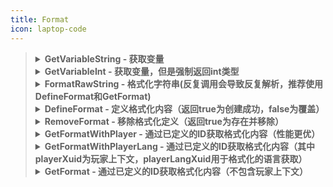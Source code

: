 ```yaml
---
title: Format
icon: laptop-code
---
```


> <details>
> <summary><b>GetVariableString  - 获取变量</b></summary>
>
>## Format::GetVariableString
>### 获取变量
>|  形参   | 类型  |
>|  ----  | ----  |
>| playerXuid | string |
>| name | string |
>| format | string |
>返回值类型：string;
> - JavaScript
>```js
>/** 获取变量 返回值类型：string */
>const Format_GetVariableString = ll.import("PFLP", "Format::GetVariableString");
>let result = Format_GetVariableString(playerXuid,name,format);
>```
> - C++
>```C++
>// 获取变量 返回值类型：string
>auto Format_GetVariableString = RemoteCall::importAs<std::string(std::string const& playerXuid,std::string const& name,std::string const& format)>("PFLP", "Format::GetVariableString");
>auto result = Format_GetVariableString(playerXuid,name,format);
>```
> - C#
>```C#
>// 获取变量 返回值类型：string
>var Format_GetVariableString = RemoteCallAPI.ImportAs<string,string,string,string>("PFLP", "Format::GetVariableString");
>var result = Format_GetVariableString(playerXuid,name,format);
>```
> - Visual Basic .NET
>```vb
>' 获取变量 返回值类型：string
>Dim Format_GetVariableString = RemoteCallAPI.ImportAs(Of String,String,String,String)("PFLP", "Format::GetVariableString")
>Dim result = Format_GetVariableString(playerXuid,name,format)
>```
> - F#
>```F#
>// 获取变量 返回值类型：string
>let Format_GetVariableString = RemoteCallAPI.ImportAs<string,string,string,string>("PFLP", "Format::GetVariableString")
>(playerXuid,name,format)
>	|>Format_GetVariableString.Invoke
>	|>ignore
>```
>
> </details>
> <details>
> <summary><b>GetVariableInt  - 获取变量，但是强制返回int类型</b></summary>
>
>## Format::GetVariableInt
>### 获取变量，但是强制返回int类型
>|  形参   | 类型  |
>|  ----  | ----  |
>| playerXuid | string |
>| name | string |
>返回值类型：int;
> - JavaScript
>```js
>/** 获取变量，但是强制返回int类型 返回值类型：int */
>const Format_GetVariableInt = ll.import("PFLP", "Format::GetVariableInt");
>let result = Format_GetVariableInt(playerXuid,name);
>```
> - C++
>```C++
>// 获取变量，但是强制返回int类型 返回值类型：int
>auto Format_GetVariableInt = RemoteCall::importAs<int(std::string const& playerXuid,std::string const& name)>("PFLP", "Format::GetVariableInt");
>auto result = Format_GetVariableInt(playerXuid,name);
>```
> - C#
>```C#
>// 获取变量，但是强制返回int类型 返回值类型：int
>var Format_GetVariableInt = RemoteCallAPI.ImportAs<int,string,string>("PFLP", "Format::GetVariableInt");
>var result = Format_GetVariableInt(playerXuid,name);
>```
> - Visual Basic .NET
>```vb
>' 获取变量，但是强制返回int类型 返回值类型：int
>Dim Format_GetVariableInt = RemoteCallAPI.ImportAs(Of Integer,String,String)("PFLP", "Format::GetVariableInt")
>Dim result = Format_GetVariableInt(playerXuid,name)
>```
> - F#
>```F#
>// 获取变量，但是强制返回int类型 返回值类型：int
>let Format_GetVariableInt = RemoteCallAPI.ImportAs<int,string,string>("PFLP", "Format::GetVariableInt")
>(playerXuid,name)
>	|>Format_GetVariableInt.Invoke
>	|>ignore
>```
>
> </details>
> <details>
> <summary><b>FormatRawString  - 格式化字符串(反复调用会导致反复解析，推荐使用DefineFormat和GetFormat)</b></summary>
>
>## Format::FormatRawString
>### 格式化字符串(反复调用会导致反复解析，推荐使用DefineFormat和GetFormat)
>|  形参   | 类型  |
>|  ----  | ----  |
>| playerXuid | string |
>| rawFormat | string |
>返回值类型：string;
> - JavaScript
>```js
>/** 格式化字符串(反复调用会导致反复解析，推荐使用DefineFormat和GetFormat) 返回值类型：string */
>const Format_FormatRawString = ll.import("PFLP", "Format::FormatRawString");
>let result = Format_FormatRawString(playerXuid,rawFormat);
>```
> - C++
>```C++
>// 格式化字符串(反复调用会导致反复解析，推荐使用DefineFormat和GetFormat) 返回值类型：string
>auto Format_FormatRawString = RemoteCall::importAs<std::string(std::string const& playerXuid,std::string const& rawFormat)>("PFLP", "Format::FormatRawString");
>auto result = Format_FormatRawString(playerXuid,rawFormat);
>```
> - C#
>```C#
>// 格式化字符串(反复调用会导致反复解析，推荐使用DefineFormat和GetFormat) 返回值类型：string
>var Format_FormatRawString = RemoteCallAPI.ImportAs<string,string,string>("PFLP", "Format::FormatRawString");
>var result = Format_FormatRawString(playerXuid,rawFormat);
>```
> - Visual Basic .NET
>```vb
>' 格式化字符串(反复调用会导致反复解析，推荐使用DefineFormat和GetFormat) 返回值类型：string
>Dim Format_FormatRawString = RemoteCallAPI.ImportAs(Of String,String,String)("PFLP", "Format::FormatRawString")
>Dim result = Format_FormatRawString(playerXuid,rawFormat)
>```
> - F#
>```F#
>// 格式化字符串(反复调用会导致反复解析，推荐使用DefineFormat和GetFormat) 返回值类型：string
>let Format_FormatRawString = RemoteCallAPI.ImportAs<string,string,string>("PFLP", "Format::FormatRawString")
>(playerXuid,rawFormat)
>	|>Format_FormatRawString.Invoke
>	|>ignore
>```
>
> </details>
> <details>
> <summary><b>DefineFormat  - 定义格式化内容（返回true为创建成功，false为覆盖）</b></summary>
>
>## Format::DefineFormat
>### 定义格式化内容（返回true为创建成功，false为覆盖）
>|  形参   | 类型  |
>|  ----  | ----  |
>| id | string |
>| rawFormat | string |
>返回值类型：bool;
> - JavaScript
>```js
>/** 定义格式化内容（返回true为创建成功，false为覆盖） 返回值类型：bool */
>const Format_DefineFormat = ll.import("PFLP", "Format::DefineFormat");
>let result = Format_DefineFormat(id,rawFormat);
>```
> - C++
>```C++
>// 定义格式化内容（返回true为创建成功，false为覆盖） 返回值类型：bool
>auto Format_DefineFormat = RemoteCall::importAs<bool(std::string const& id,std::string const& rawFormat)>("PFLP", "Format::DefineFormat");
>auto result = Format_DefineFormat(id,rawFormat);
>```
> - C#
>```C#
>// 定义格式化内容（返回true为创建成功，false为覆盖） 返回值类型：bool
>var Format_DefineFormat = RemoteCallAPI.ImportAs<bool,string,string>("PFLP", "Format::DefineFormat");
>var result = Format_DefineFormat(id,rawFormat);
>```
> - Visual Basic .NET
>```vb
>' 定义格式化内容（返回true为创建成功，false为覆盖） 返回值类型：bool
>Dim Format_DefineFormat = RemoteCallAPI.ImportAs(Of Boolean,String,String)("PFLP", "Format::DefineFormat")
>Dim result = Format_DefineFormat(id,rawFormat)
>```
> - F#
>```F#
>// 定义格式化内容（返回true为创建成功，false为覆盖） 返回值类型：bool
>let Format_DefineFormat = RemoteCallAPI.ImportAs<bool,string,string>("PFLP", "Format::DefineFormat")
>(id,rawFormat)
>	|>Format_DefineFormat.Invoke
>	|>ignore
>```
>
> </details>
> <details>
> <summary><b>RemoveFormat  - 移除格式化定义（返回true为存在并移除）</b></summary>
>
>## Format::RemoveFormat
>### 移除格式化定义（返回true为存在并移除）
>|  形参   | 类型  |
>|  ----  | ----  |
>| id | string |
>返回值类型：bool;
> - JavaScript
>```js
>/** 移除格式化定义（返回true为存在并移除） 返回值类型：bool */
>const Format_RemoveFormat = ll.import("PFLP", "Format::RemoveFormat");
>let result = Format_RemoveFormat(id);
>```
> - C++
>```C++
>// 移除格式化定义（返回true为存在并移除） 返回值类型：bool
>auto Format_RemoveFormat = RemoteCall::importAs<bool(std::string const& id)>("PFLP", "Format::RemoveFormat");
>auto result = Format_RemoveFormat(id);
>```
> - C#
>```C#
>// 移除格式化定义（返回true为存在并移除） 返回值类型：bool
>var Format_RemoveFormat = RemoteCallAPI.ImportAs<bool,string>("PFLP", "Format::RemoveFormat");
>var result = Format_RemoveFormat(id);
>```
> - Visual Basic .NET
>```vb
>' 移除格式化定义（返回true为存在并移除） 返回值类型：bool
>Dim Format_RemoveFormat = RemoteCallAPI.ImportAs(Of Boolean,String)("PFLP", "Format::RemoveFormat")
>Dim result = Format_RemoveFormat(id)
>```
> - F#
>```F#
>// 移除格式化定义（返回true为存在并移除） 返回值类型：bool
>let Format_RemoveFormat = RemoteCallAPI.ImportAs<bool,string>("PFLP", "Format::RemoveFormat")
>id
>	|>Format_RemoveFormat.Invoke
>	|>ignore
>```
>
> </details>
> <details>
> <summary><b>GetFormatWithPlayer  - 通过已定义的ID获取格式化内容（性能更优）</b></summary>
>
>## Format::GetFormatWithPlayer
>### 通过已定义的ID获取格式化内容（性能更优）
>|  形参   | 类型  |
>|  ----  | ----  |
>| id | string |
>| playerXuid | string |
>| extra | string |
>返回值类型：string;
> - JavaScript
>```js
>/** 通过已定义的ID获取格式化内容（性能更优） 返回值类型：string */
>const Format_GetFormatWithPlayer = ll.import("PFLP", "Format::GetFormatWithPlayer");
>let result = Format_GetFormatWithPlayer(id,playerXuid,extra);
>```
> - C++
>```C++
>// 通过已定义的ID获取格式化内容（性能更优） 返回值类型：string
>auto Format_GetFormatWithPlayer = RemoteCall::importAs<std::string(std::string const& id,std::string const& playerXuid,std::string const& extra)>("PFLP", "Format::GetFormatWithPlayer");
>auto result = Format_GetFormatWithPlayer(id,playerXuid,extra);
>```
> - C#
>```C#
>// 通过已定义的ID获取格式化内容（性能更优） 返回值类型：string
>var Format_GetFormatWithPlayer = RemoteCallAPI.ImportAs<string,string,string,string>("PFLP", "Format::GetFormatWithPlayer");
>var result = Format_GetFormatWithPlayer(id,playerXuid,extra);
>```
> - Visual Basic .NET
>```vb
>' 通过已定义的ID获取格式化内容（性能更优） 返回值类型：string
>Dim Format_GetFormatWithPlayer = RemoteCallAPI.ImportAs(Of String,String,String,String)("PFLP", "Format::GetFormatWithPlayer")
>Dim result = Format_GetFormatWithPlayer(id,playerXuid,extra)
>```
> - F#
>```F#
>// 通过已定义的ID获取格式化内容（性能更优） 返回值类型：string
>let Format_GetFormatWithPlayer = RemoteCallAPI.ImportAs<string,string,string,string>("PFLP", "Format::GetFormatWithPlayer")
>(id,playerXuid,extra)
>	|>Format_GetFormatWithPlayer.Invoke
>	|>ignore
>```
>
> </details>
> <details>
> <summary><b>GetFormatWithPlayerLang  - 通过已定义的ID获取格式化内容（其中playerXuid为玩家上下文，playerLangXuid用于格式化的语言获取）</b></summary>
>
>## Format::GetFormatWithPlayerLang
>### 通过已定义的ID获取格式化内容（其中playerXuid为玩家上下文，playerLangXuid用于格式化的语言获取）
>|  形参   | 类型  |
>|  ----  | ----  |
>| id | string |
>| playerXuid | string |
>| playerLangXuid | string |
>| extra | string |
>返回值类型：string;
> - JavaScript
>```js
>/** 通过已定义的ID获取格式化内容（其中playerXuid为玩家上下文，playerLangXuid用于格式化的语言获取） 返回值类型：string */
>const Format_GetFormatWithPlayerLang = ll.import("PFLP", "Format::GetFormatWithPlayerLang");
>let result = Format_GetFormatWithPlayerLang(id,playerXuid,playerLangXuid,extra);
>```
> - C++
>```C++
>// 通过已定义的ID获取格式化内容（其中playerXuid为玩家上下文，playerLangXuid用于格式化的语言获取） 返回值类型：string
>auto Format_GetFormatWithPlayerLang = RemoteCall::importAs<std::string(std::string const& id,std::string const& playerXuid,std::string const& playerLangXuid,std::string const& extra)>("PFLP", "Format::GetFormatWithPlayerLang");
>auto result = Format_GetFormatWithPlayerLang(id,playerXuid,playerLangXuid,extra);
>```
> - C#
>```C#
>// 通过已定义的ID获取格式化内容（其中playerXuid为玩家上下文，playerLangXuid用于格式化的语言获取） 返回值类型：string
>var Format_GetFormatWithPlayerLang = RemoteCallAPI.ImportAs<string,string,string,string,string>("PFLP", "Format::GetFormatWithPlayerLang");
>var result = Format_GetFormatWithPlayerLang(id,playerXuid,playerLangXuid,extra);
>```
> - Visual Basic .NET
>```vb
>' 通过已定义的ID获取格式化内容（其中playerXuid为玩家上下文，playerLangXuid用于格式化的语言获取） 返回值类型：string
>Dim Format_GetFormatWithPlayerLang = RemoteCallAPI.ImportAs(Of String,String,String,String,String)("PFLP", "Format::GetFormatWithPlayerLang")
>Dim result = Format_GetFormatWithPlayerLang(id,playerXuid,playerLangXuid,extra)
>```
> - F#
>```F#
>// 通过已定义的ID获取格式化内容（其中playerXuid为玩家上下文，playerLangXuid用于格式化的语言获取） 返回值类型：string
>let Format_GetFormatWithPlayerLang = RemoteCallAPI.ImportAs<string,string,string,string,string>("PFLP", "Format::GetFormatWithPlayerLang")
>(id,playerXuid,playerLangXuid,extra)
>	|>Format_GetFormatWithPlayerLang.Invoke
>	|>ignore
>```
>
> </details>
> <details>
> <summary><b>GetFormat  - 通过已定义的ID获取格式化内容（不包含玩家上下文）</b></summary>
>
>## Format::GetFormat
>### 通过已定义的ID获取格式化内容（不包含玩家上下文）
>|  形参   | 类型  |
>|  ----  | ----  |
>| id | string |
>| extra | string |
>返回值类型：string;
> - JavaScript
>```js
>/** 通过已定义的ID获取格式化内容（不包含玩家上下文） 返回值类型：string */
>const Format_GetFormat = ll.import("PFLP", "Format::GetFormat");
>let result = Format_GetFormat(id,extra);
>```
> - C++
>```C++
>// 通过已定义的ID获取格式化内容（不包含玩家上下文） 返回值类型：string
>auto Format_GetFormat = RemoteCall::importAs<std::string(std::string const& id,std::string const& extra)>("PFLP", "Format::GetFormat");
>auto result = Format_GetFormat(id,extra);
>```
> - C#
>```C#
>// 通过已定义的ID获取格式化内容（不包含玩家上下文） 返回值类型：string
>var Format_GetFormat = RemoteCallAPI.ImportAs<string,string,string>("PFLP", "Format::GetFormat");
>var result = Format_GetFormat(id,extra);
>```
> - Visual Basic .NET
>```vb
>' 通过已定义的ID获取格式化内容（不包含玩家上下文） 返回值类型：string
>Dim Format_GetFormat = RemoteCallAPI.ImportAs(Of String,String,String)("PFLP", "Format::GetFormat")
>Dim result = Format_GetFormat(id,extra)
>```
> - F#
>```F#
>// 通过已定义的ID获取格式化内容（不包含玩家上下文） 返回值类型：string
>let Format_GetFormat = RemoteCallAPI.ImportAs<string,string,string>("PFLP", "Format::GetFormat")
>(id,extra)
>	|>Format_GetFormat.Invoke
>	|>ignore
>```
>
> </details>
